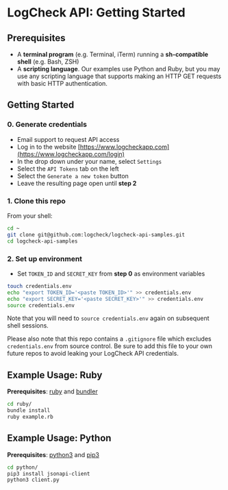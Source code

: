 # LogCheck API: Getting Started

## Prerequisites
- A **terminal program** (e.g. Terminal, iTerm) running a **sh-compatible shell** (e.g. Bash, ZSH)
- A **scripting language**. Our examples use Python and Ruby, but you may use any scripting language that
    supports making an HTTP GET requests with basic HTTP authentication.

## Getting Started

### 0. Generate credentials
- Email support to request API access
- Log in to the website [https://www.logcheckapp.com](https://www.logcheckapp.com/login)
- In the drop down under your name, select `Settings`
- Select the `API Tokens` tab on the left
- Select the `Generate a new token` button
- Leave the resulting page open until **step 2**

### 1. Clone this repo

From your shell:

```sh
cd ~
git clone git@github.com:logcheck/logcheck-api-samples.git
cd logcheck-api-samples
```

### 2. Set up environment
- Set `TOKEN_ID` and `SECRET_KEY` from **step 0** as environment variables

```sh
touch credentials.env
echo "export TOKEN_ID='<paste TOKEN_ID>'" >> credentials.env
echo "export SECRET_KEY='<paste SECRET_KEY>'" >> credentials.env
source credentials.env
```

Note that you will need to `source credentials.env` again on subsequent shell
sessions.

Please also note that this repo contains a `.gitignore` file which excludes
`credentials.env` from source control. Be sure to add this file to your
own future repos to avoid leaking your LogCheck API credentials.

## Example Usage: Ruby

**Prerequisites**: [ruby](https://www.ruby-lang.org/en/documentation/installation/) and [bundler](https://bundler.io/)

```bash
cd ruby/
bundle install
ruby example.rb
```

## Example Usage: Python

**Prerequisites**: [python3](https://www.python.org/downloads/) and [pip3](https://pip.pypa.io/en/stable/installing/)

```bash
cd python/
pip3 install jsonapi-client
python3 client.py
```
